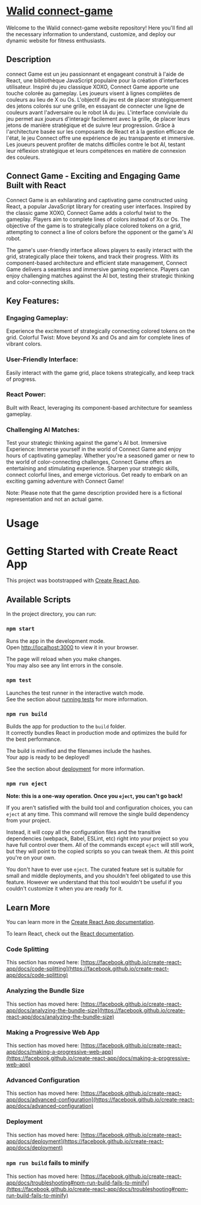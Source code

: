 # [Walid connect-game](https://walidgame.netlify.app/)

Welcome to the Walid connect-game website repository! Here you'll find all the necessary information to understand, customize, and deploy our dynamic website for fitness enthusiasts. 

## Description

connect Game est un jeu passionnant et engageant construit à l'aide de React, une bibliothèque JavaScript populaire pour la création d'interfaces utilisateur. Inspiré du jeu classique XOXO, Connect Game apporte une touche colorée au gameplay. Les joueurs visent à lignes complètes de couleurs au lieu de X ou Os. L'objectif du jeu est de placer stratégiquement des jetons colorés sur une grille, en essayant de connecter une ligne de couleurs avant l'adversaire ou le robot IA du jeu. L'interface conviviale du jeu permet aux joueurs d'interagir facilement avec la grille, de placer leurs jetons de manière stratégique et de suivre leur progression. Grâce à l'architecture basée sur les composants de React et à la gestion efficace de l'état, le jeu Connect offre une expérience de jeu transparente et immersive. Les joueurs peuvent profiter de matchs difficiles contre le bot AI, testant leur réflexion stratégique et leurs compétences en matière de connexion des couleurs.

## Connect Game - Exciting and Engaging Game Built with React

Connect Game is an exhilarating and captivating game constructed using React, a popular JavaScript library for creating user interfaces. Inspired by the classic game XOXO, Connect Game adds a colorful twist to the gameplay. Players aim to complete lines of colors instead of Xs or Os. The objective of the game is to strategically place colored tokens on a grid, attempting to connect a line of colors before the opponent or the game's AI robot.

The game's user-friendly interface allows players to easily interact with the grid, strategically place their tokens, and track their progress. With its component-based architecture and efficient state management, Connect Game delivers a seamless and immersive gaming experience. Players can enjoy challenging matches against the AI bot, testing their strategic thinking and color-connecting skills.

## Key Features:

### Engaging Gameplay: 
Experience the excitement of strategically connecting colored tokens on the grid.
Colorful Twist: Move beyond Xs and Os and aim for complete lines of vibrant colors.
### User-Friendly Interface:
Easily interact with the game grid, place tokens strategically, and keep track of progress.
### React Power: 
Built with React, leveraging its component-based architecture for seamless gameplay.
### Challenging AI Matches: 
Test your strategic thinking against the game's AI bot.
Immersive Experience: Immerse yourself in the world of Connect Game and enjoy hours of captivating gameplay.
Whether you're a seasoned gamer or new to the world of color-connecting challenges, Connect Game offers an entertaining and stimulating experience. Sharpen your strategic skills, connect colorful lines, and emerge victorious. Get ready to embark on an exciting gaming adventure with Connect Game!

Note: Please note that the game description provided here is a fictional representation and not an actual game.



















 # Usage
# Getting Started with Create React App

This project was bootstrapped with [Create React App](https://github.com/facebook/create-react-app).

## Available Scripts

In the project directory, you can run:

### `npm start`

Runs the app in the development mode.\
Open [http://localhost:3000](http://localhost:3000) to view it in your browser.

The page will reload when you make changes.\
You may also see any lint errors in the console.

### `npm test`

Launches the test runner in the interactive watch mode.\
See the section about [running tests](https://facebook.github.io/create-react-app/docs/running-tests) for more information.

### `npm run build`

Builds the app for production to the `build` folder.\
It correctly bundles React in production mode and optimizes the build for the best performance.

The build is minified and the filenames include the hashes.\
Your app is ready to be deployed!

See the section about [deployment](https://facebook.github.io/create-react-app/docs/deployment) for more information.

### `npm run eject`

**Note: this is a one-way operation. Once you `eject`, you can't go back!**

If you aren't satisfied with the build tool and configuration choices, you can `eject` at any time. This command will remove the single build dependency from your project.

Instead, it will copy all the configuration files and the transitive dependencies (webpack, Babel, ESLint, etc) right into your project so you have full control over them. All of the commands except `eject` will still work, but they will point to the copied scripts so you can tweak them. At this point you're on your own.

You don't have to ever use `eject`. The curated feature set is suitable for small and middle deployments, and you shouldn't feel obligated to use this feature. However we understand that this tool wouldn't be useful if you couldn't customize it when you are ready for it.

## Learn More

You can learn more in the [Create React App documentation](https://facebook.github.io/create-react-app/docs/getting-started).

To learn React, check out the [React documentation](https://reactjs.org/).

### Code Splitting

This section has moved here: [https://facebook.github.io/create-react-app/docs/code-splitting](https://facebook.github.io/create-react-app/docs/code-splitting)

### Analyzing the Bundle Size

This section has moved here: [https://facebook.github.io/create-react-app/docs/analyzing-the-bundle-size](https://facebook.github.io/create-react-app/docs/analyzing-the-bundle-size)

### Making a Progressive Web App

This section has moved here: [https://facebook.github.io/create-react-app/docs/making-a-progressive-web-app](https://facebook.github.io/create-react-app/docs/making-a-progressive-web-app)

### Advanced Configuration

This section has moved here: [https://facebook.github.io/create-react-app/docs/advanced-configuration](https://facebook.github.io/create-react-app/docs/advanced-configuration)

### Deployment

This section has moved here: [https://facebook.github.io/create-react-app/docs/deployment](https://facebook.github.io/create-react-app/docs/deployment)

### `npm run build` fails to minify

This section has moved here: [https://facebook.github.io/create-react-app/docs/troubleshooting#npm-run-build-fails-to-minify](https://facebook.github.io/create-react-app/docs/troubleshooting#npm-run-build-fails-to-minify)
